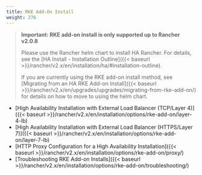 ```yaml
---
title: RKE Add-On Install
weight: 276
---
```


> **Important: RKE add-on install is only supported up to Rancher v2.0.8**
>
> Please use the Rancher helm chart to install HA Rancher. For details, see the [HA Install - Installation Outline]({{< baseurl >}}/rancher/v2.x/en/installation/ha/#installation-outline).
>
> If you are currently using the RKE add-on install method, see [Migrating from an HA RKE Add-on Install]({{< baseurl >}}/rancher/v2.x/en/upgrades/upgrades/migrating-from-rke-add-on/) for details on how to move to using the helm chart.

- [High Availability Installation with External Load Balancer (TCP/Layer 4)]({{< baseurl >}}/rancher/v2.x/en/installation/options/rke-add-on/layer-4-lb)
- [High Availability Installation with External Load Balancer (HTTPS/Layer 7)]({{< baseurl >}}/rancher/v2.x/en/installation/options/rke-add-on/layer-7-lb)
- [HTTP Proxy Configuration for a High Availability Installation]({{< baseurl >}}/rancher/v2.x/en/installation/options/rke-add-on/proxy/)
- [Troubleshooting RKE Add-on Installs]({{< baseurl >}}/rancher/v2.x/en/installation/options/rke-add-on/troubleshooting/)
